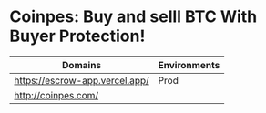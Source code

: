 # Coinpes: Buy and selll BTC With Buyer Protection!

| Domains                           | Environments |
| ------------------------------    | ------------ |
| https://escrow-app.vercel.app/    | Prod         |
| http://coinpes.com/|              |              |
